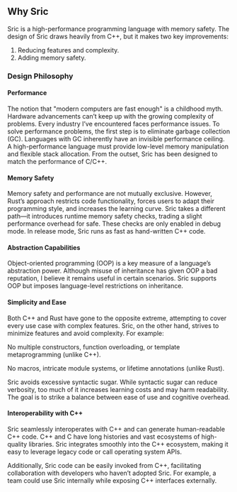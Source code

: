 ## Why Sric
Sric is a high-performance programming language with memory safety.
The design of Sric draws heavily from C++, but it makes two key improvements:
  1. Reducing features and complexity.
  2. Adding memory safety.

### Design Philosophy
#### Performance
The notion that "modern computers are fast enough" is a childhood myth. Hardware advancements can’t keep up with the growing complexity of problems. Every industry I’ve encountered faces performance issues. To solve performance problems, the first step is to eliminate garbage collection (GC). Languages with GC inherently have an invisible performance ceiling. A high-performance language must provide low-level memory manipulation and flexible stack allocation. From the outset, Sric has been designed to match the performance of C/C++.

#### Memory Safety
Memory safety and performance are not mutually exclusive. However, Rust’s approach restricts code functionality, forces users to adapt their programming style, and increases the learning curve. Sric takes a different path—it introduces runtime memory safety checks, trading a slight performance overhead for safe. These checks are only enabled in debug mode. In release mode, Sric runs as fast as hand-written C++ code.

#### Abstraction Capabilities
Object-oriented programming (OOP) is a key measure of a language’s abstraction power. Although misuse of inheritance has given OOP a bad reputation, I believe it remains useful in certain scenarios. Sric supports OOP but imposes language-level restrictions on inheritance.

#### Simplicity and Ease
Both C++ and Rust have gone to the opposite extreme, attempting to cover every use case with complex features. Sric, on the other hand, strives to minimize features and avoid complexity. For example:

No multiple constructors, function overloading, or template metaprogramming (unlike C++).

No macros, intricate module systems, or lifetime annotations (unlike Rust).

Sric avoids excessive syntactic sugar. While syntactic sugar can reduce verbosity, too much of it increases learning costs and may harm readability. The goal is to strike a balance between ease of use and cognitive overhead.

#### Interoperability with C++
Sric seamlessly interoperates with C++ and can generate human-readable C++ code. C++ and C have long histories and vast ecosystems of high-quality libraries. Sric integrates smoothly into the C++ ecosystem, making it easy to leverage legacy code or call operating system APIs.

Additionally, Sric code can be easily invoked from C++, facilitating collaboration with developers who haven’t adopted Sric. For example, a team could use Sric internally while exposing C++ interfaces externally.

